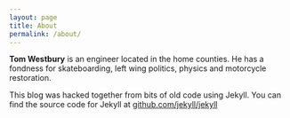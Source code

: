 ```yaml
---
layout: page
title: About
permalink: /about/
---
```

**Tom Westbury** is an engineer located in the home counties. He has a fondness for skateboarding, left wing politics, physics and motorcycle restoration.

This blog was hacked together from bits of old code using Jekyll.
You can find the source code for Jekyll at [github.com/jekyll/jekyll](https://github.com/jekyll/jekyll)
